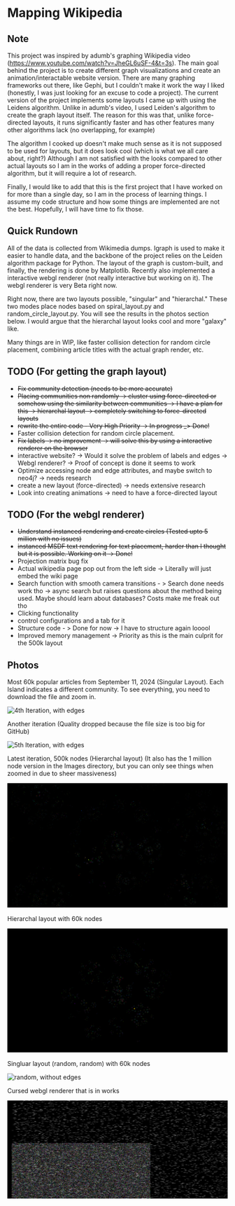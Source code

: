 # Mapping Wikipedia

## Note
This project was inspired by adumb's graphing Wikipedia video (https://www.youtube.com/watch?v=JheGL6uSF-4&t=3s). The main goal behind the project is to create different graph visualizations and create an animation/interactable website version. There are many graphing frameworks out there, like Gephi, but I couldn't make it work the way I liked (honestly, I was just looking for an excuse to code a project). The current version of the project implements some layouts I came up with using the Leidens algorithm. Unlike in adumb's video, I used Leiden's algorithm to create the graph layout itself. The reason for this was that, unlike force-directed layouts, it runs significantly faster and has other features many other algorithms lack (no overlapping, for example) 

The algorithm I cooked up doesn't make much sense as it is not supposed to be used for layouts, but it does look cool (which is what we all care about, right?)
Although I am not satisfied with the looks compared to other actual layouts so I am in the works of adding a proper force-directed algorithm, but it will require a lot of research. 

Finally, I would like to add that this is the first project that I have worked on for more than a single day, so I am in the process of learning things. I assume my code structure and how some things are implemented are not the best. Hopefully, I will have time to fix those. 

## Quick Rundown
All of the data is collected from Wikimedia dumps. Igraph is used to make it easier to handle data, and the backbone of the project relies on the Leiden algorithm package for Python. The layout of the graph is custom-built, and finally, the rendering is done by Matplotlib. Recently also implemented a interactive webgl renderer (not really interactive but working on it). The webgl renderer is very Beta right now.

Right now, there are two layouts possible, "singular" and "hierarchal." These two modes place nodes based on spiral_layout.py and random_circle_layout.py. You will see the results in the photos section below. I would argue that the hierarchal layout looks cool and more "galaxy" like.  

Many things are in WIP, like faster collision detection for random circle placement, combining article titles with the actual graph render, etc. 


## TODO (For getting the graph layout)

- ~~Fix community detection (needs to be more accurate)~~
- ~~Placing communities non randomly -> cluster using force-directed or somehow using the similarity between communities -> I have a plan for this -> hierarchal layout -> completely switching to force-directed layouts~~
- ~~rewrite the entire code - Very High Priority -> In progress _> Done!~~
- Faster collision detection for random circle placement.
- ~~Fix labels -> no improvement -> will solve this by using a interactive renderer on the browser~~
- interactive website? -> Would it solve the problem of labels and edges -> Webgl renderer? -> Proof of concept is done it seems to work
- Optimize accessing node and edge attributes, and maybe switch to neo4j? -> needs research
- create a new layout (force-directed) -> needs extensive research
- Look into creating animations -> need to have a force-directed layout

## TODO (For the webgl renderer)

 - ~~Understand instanced rendering and create circles (Tested upto 5 million with no issues)~~
 - ~~instanced MSDF text rendering for text placement, harder than I thought but it is possible. Working on it -> Done!~~
 - Projection matrix bug fix
 - Actual wikipedia page pop out from the left side -> Literally will just embed the wiki page
 - Search function with smooth camera transitions - > Search done needs work tho -> async search but raises questions about the method being used. Maybe should learn about databases? Costs make me freak out tho
 - Clicking functionality 
 - control configurations and a tab for it
 - Structure code - > Done for now -> I have to structure again looool
 - Improved memory management -> Priority as this is the main culprit for the 500k layout


## Photos

Most 60k popular articles from September 11, 2024 (Singular Layout). Each Island indicates a different community. To see everything, you need to download the file and zoom in.

![4th Iteration, with edges](https://github.com/HalilB84/Map-of-Wiki/blob/main/Images/iteration_4.png)

Another iteration (Quality dropped because the file size is too big for GitHub)

![5th Iteration, with edges](https://github.com/HalilB84/Map-of-Wiki/blob/main/Images/iteration_5_lowered.png)

Latest iteration, 500k nodes (Hierarchal layout) (It also has the 1 million node version in the Images directory, but you can only see things when zoomed in due to sheer massiveness) 

![6th Iteration, without edges](https://github.com/HalilB84/Map-of-Wiki/blob/main/Images/iteration_6.png)

Hierarchal layout with 60k nodes

![6.5th Iteration, without edges](https://github.com/HalilB84/Map-of-Wiki/blob/main/Images/iteration_6.5.png)

Singluar layout (random, random) with 60k nodes

![random, without edges](https://github.com/HalilB84/Map-of-Wiki/blob/main/Images/test2.png)

Cursed webgl renderer that is in works

![webgl-render](https://github.com/HalilB84/Map-of-Wiki/blob/main/webgl-render/lol.png)
